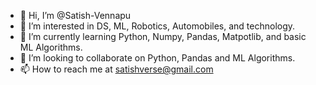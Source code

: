 - 👋 Hi, I’m @Satish-Vennapu
- 👀 I’m interested in DS, ML, Robotics, Automobiles, and technology.
- 🌱 I’m currently learning Python, Numpy, Pandas, Matpotlib, and basic ML Algorithms.
- 💞️ I’m looking to collaborate on Python, Pandas and ML Algorithms.
- 📫 How to reach me at satishverse@gmail.com

<!---
Satish-Vennapu/Satish-Vennapu is a ✨ special ✨ repository because its `README.md` (this file) appears on your GitHub profile.
You can click the Preview link to take a look at your changes.
--->
